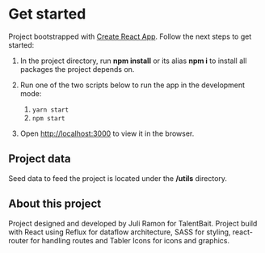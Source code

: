 # Get started

Project bootstrapped with [Create React App](https://github.com/facebook/create-react-app). Follow the next steps to get started:

1. In the project directory, run **npm install** or its alias **npm i** to install all packages the project depends on.

2. Run one of the two scripts below to run the app in the development mode:

   1. `yarn start`
   2. `npm start`

3. Open [http://localhost:3000](http://localhost:3000) to view it in the browser.

## Project data

Seed data to feed the project is located under the **/utils** directory.

## About this project

Project designed and developed by Juli Ramon for TalentBait.
Project build with React using Reflux for dataflow architecture, SASS for styling, react-router for handling routes and Tabler Icons for icons and graphics.
